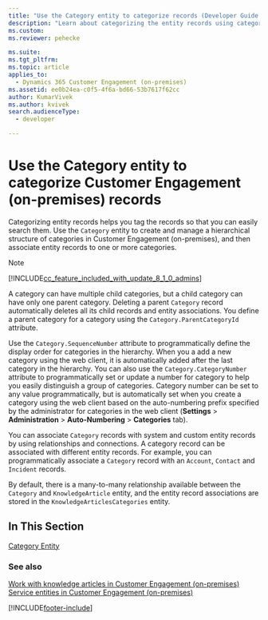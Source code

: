 ```yaml
---
title: "Use the Category entity to categorize records (Developer Guide for Dynamics 365 Customer Engagement (on-premises)) | MicrosoftDocs"
description: "Learn about categorizing the entity records using category entity."
ms.custom: 
ms.reviewer: pehecke

ms.suite: 
ms.tgt_pltfrm: 
ms.topic: article
applies_to: 
  - Dynamics 365 Customer Engagement (on-premises)
ms.assetid: ee0b24ea-c0f5-4f6a-bd66-53b7617f62cc
author: KumarVivek
ms.author: kvivek
search.audienceType: 
  - developer

---
```

# Use the Category entity to categorize Customer Engagement (on-premises) records

Categorizing entity records helps you tag the records so that you can easily search them. Use the `Category` entity to create and manage a hierarchical structure of categories in Customer Engagement (on-premises), and then associate entity records to one or more categories.  
  
> [!NOTE]
> [!INCLUDE[cc_feature_included_with_update_8_1_0_admins](../includes/cc-feature-included-with-update-8-1-0-admins.md)]  
  
 A category can have multiple child categories, but a child category can have only one parent category. Deleting a parent `Category` record automatically deletes all its child records and entity associations. You define a parent category for a category using the `Category.ParentCategoryId` attribute.  
  
 Use the `Category.SequenceNumber` attribute to programmatically define the display order for categories in the hierarchy.  When you a add a new category using the web client, it is automatically added after the last category in the hierarchy. You can also use the `Category.CategoryNumber` attribute to programmatically set or update a number for category to help you easily distinguish a group of categories. Category number can be set to any value programmatically, but is automatically set when you create a category using the web client based on the auto-numbering prefix specified by the administrator for categories in the web client (**Settings** > **Administration** > **Auto-Numbering** > **Categories** tab).  
  
 You can associate `Category` records with system and custom entity records by using relationships and connections. A category record can be associated with different entity records. For example, you can programmatically associate a `Category` record with an `Account`, `Contact` and `Incident` records.  
  
 By default, there is a many-to-many relationship available between the `Category` and `KnowledgeArticle` entity, and the entity record associations are stored in the `KnowledgeArticlesCategories` entity.  
  
## In This Section  
 [Category Entity](entities/category.md)  
  
### See also  
 [Work with knowledge articles in Customer Engagement (on-premises)](work-knowledge-articles.md)   
 [Service entities in Customer Engagement (on-premises)](service-entities.md)


[!INCLUDE[footer-include](../../../includes/footer-banner.md)]